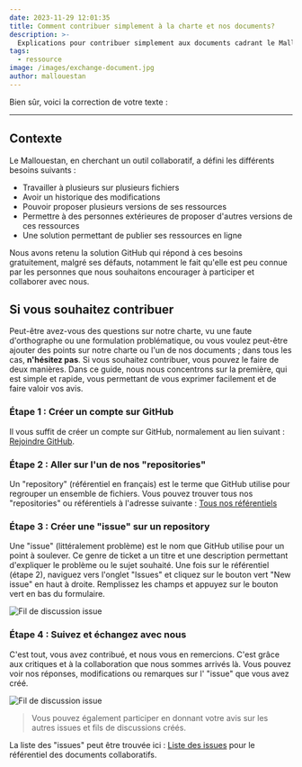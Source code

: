 ```yaml
---
date: 2023-11-29 12:01:35
title: Comment contribuer simplement à la charte et nos documents?
description: >-
  Explications pour contribuer simplement aux documents cadrant le Mallouestan
tags:
  - ressource
image: /images/exchange-document.jpg
author: mallouestan
---
```

Bien sûr, voici la correction de votre texte :

---

## Contexte

Le Mallouestan, en cherchant un outil collaboratif, a défini les différents besoins suivants :

- Travailler à plusieurs sur plusieurs fichiers
- Avoir un historique des modifications
- Pouvoir proposer plusieurs versions de ses ressources
- Permettre à des personnes extérieures de proposer d'autres versions de ces ressources
- Une solution permettant de publier ses ressources en ligne

Nous avons retenu la solution GitHub qui répond à ces besoins gratuitement, malgré ses défauts, notamment le fait qu'elle est peu connue par les personnes que nous souhaitons encourager à participer et collaborer avec nous.

## Si vous souhaitez contribuer

Peut-être avez-vous des questions sur notre charte, vu une faute d'orthographe ou une formulation problématique, ou vous voulez peut-être ajouter des points sur notre charte ou l'un de nos documents ; dans tous les cas, **n'hésitez pas**. Si vous souhaitez contribuer, vous pouvez le faire de deux manières. Dans ce guide, nous nous concentrons sur la première, qui est simple et rapide, vous permettant de vous exprimer facilement et de faire valoir vos avis.

### Étape 1 : Créer un compte sur GitHub

Il vous suffit de créer un compte sur GitHub, normalement au lien suivant : [Rejoindre GitHub](https://github.com/join).

### Étape 2 : Aller sur l'un de nos "repositories"

Un "repository" (référentiel en français) est le terme que GitHub utilise pour regrouper un ensemble de fichiers. Vous pouvez trouver tous nos "repositories" ou référentiels à l'adresse suivante : [Tous nos référentiels](https://github.com/orgs/Association-Mallouestan/repositories)

### Étape 3 : Créer une "issue" sur un repository

Une "issue" (littéralement problème) est le nom que GitHub utilise pour un point à soulever. Ce genre de ticket a un titre et une description permettant d'expliquer le problème ou le sujet souhaité. Une fois sur le référentiel (étape 2), naviguez vers l'onglet "Issues" et cliquez sur le bouton vert "New issue" en haut à droite. Remplissez les champs et appuyez sur le bouton vert en bas du formulaire.

![Fil de discussion issue](../images/ressources/newissue.jpg)

### Étape 4 : Suivez et échangez avec nous

C'est tout, vous avez contribué, et nous vous en remercions. C'est grâce aux critiques et à la collaboration que nous sommes arrivés là. Vous pouvez voir nos réponses, modifications ou remarques sur l' "issue" que vous avez créé.

![Fil de discussion issue](../images/ressources/fildechat_github.JPG)

> Vous pouvez également participer en donnant votre avis sur les autres issues et fils de discussions créés.

La liste des "issues" peut être trouvée ici : [Liste des issues](https://github.com/Association-Mallouestan/docs.mallouestan.github.io/issues) pour le référentiel des documents collaboratifs.